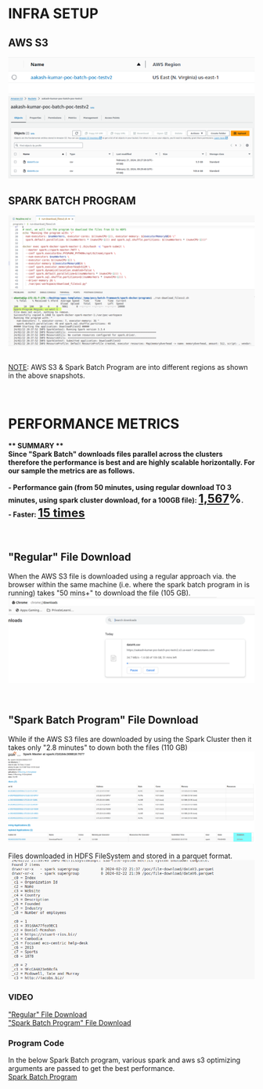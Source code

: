 # INFRA SETUP
## AWS S3
![alt text](_misc/image.png)
![alt text](_misc/image-1.png)

## SPARK BATCH PROGRAM
![alt text](<_misc/image-2.png>)

<br/>
<u>NOTE</u>: AWS S3 & Spark Batch Program are into different regions as shown in the above snapshots. 

<br/>
<br/>
<br/>

# PERFORMANCE METRICS

<b>
** SUMMARY ** <br/>
Since "Spark Batch" downloads files parallel across the clusters therefore the performance is best and are highly scalable horizontally. For our sample the metrics are as follows.
<br/><br/>
- Performance gain (from 50 minutes, using regular download TO 3 minutes, using spark cluster download, for a 100GB file): <font size="5px"><u>1,567</u>%</font>. <br/>
- Faster: <font size="5px"><u>15 times</u></font><br/>
</b>
<br/><br/>

## "Regular" File Download
When the AWS S3 file is downloaded using a regular approach via. the browser within the same machine (i.e. where the spark batch program in is running) takes "50 mins+" to download the file (105 GB).
![alt text](_misc/image-3.png)

<br/>

## "Spark Batch Program" File Download
While if the AWS S3 files are downloaded by using the Spark Cluster then it takes only "2.8 minutes" to down both the files (110 GB)
![alt text](<_misc/image-4.png>)
<br/>

Files downloaded in HDFS FileSystem and stored in a parquet format.
![alt text](<_misc/image-5.png>)

### VIDEO
["Regular" File Download](_misc/regular-download.mp4) <br/>
["Spark Batch Program" File Download](_misc/spring_batch_program.mp4)


### Program Code
In the below Spark Batch program, various spark and aws s3 optimizing arguments are passed to get the best performance.<br/> 
[Spark Batch Program](programs/download_filesv2.py)



